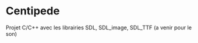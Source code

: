 Centipede
=========
Projet C/C++ avec les librairies SDL, SDL_image, SDL_TTF (a venir pour le son)


